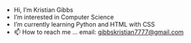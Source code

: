 - Hi, I’m Kristian Gibbs
- I’m interested in Computer Science
- I’m currently learning Python and HTML with CSS
- 📫 How to reach me ... email: gibbskristian7777@gmail.com


<!---
iamkristiangibbs/iamkristiangibbs is a ✨ special ✨ repository because its `README.md` (this file) appears on your GitHub profile.
You can click the Preview link to take a look at your changes.
--->
